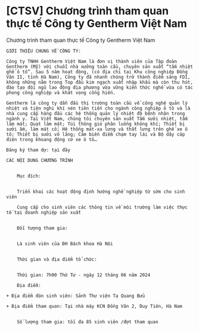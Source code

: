 # [CTSV] Chương trình tham quan thực tế Công ty Gentherm Việt Nam

Chương trình tham quan thực tế Công ty Gentherm Việt Nam
        
	GIỚI THIỆU CHUNG VỀ CÔNG TY:

	Công ty TNHH Gentherm Việt Nam là đơn vị thành viên của Tập đoàn Gentherm (Mỹ) với chuỗi nhà xưởng toàn cầu, chuyên sản xuất “tấm nhiệt ghế ô tô”. Sau 5 năm hoạt động, (có địa chỉ tại Khu công nghiệp Đồng Văn II, tỉnh Hà Nam), Công ty đã nhanh chóng trở thành điểm sáng FDI, không những nằm trong Top đầu kim ngạch xuất nhập khẩu mà còn thu hút, đào tạo đội ngũ lao động địa phương vừa vững kiến thức nghề vừa có tác phong công nghiệp và khát vọng cống hiến.

	Gentherm là công ty dẫn đầu thị trường toàn cầu về công nghệ quản lý nhiệt và tiện nghi khí nén tiên tiến cho ngành công nghiệp ô tô và là nhà cung cấp hàng đầu các hệ thống quản lý nhiệt độ bệnh nhân trong ngành y. Tại Việt Nam, chúng tôi chuyên sản xuất Tấm sưởi nhiệt, tấm làm mát; Quạt làm mát; Túi thông gió phân luồng không khí; Thiết bị sưởi ấm, làm mát cổ; Hệ thống mát-xa lưng và thắt lưng trên ghế xe ô tô; Thiết bị sưởi vô lăng; Cảm biến điểm chạm tay lái và Bộ dây cáp điện trong khoang động cơ xe ô tô…

	Đăng ký tham dự: tại đây

	CÁC NỘI DUNG CHƯƠNG TRÌNH

	
		Mục đích:

	
		Triển khai các hoạt động định hướng nghề nghiệp từ sớm cho sinh viên
	
		Cung cấp cho sinh viên các thông tin về môi trường làm việc thực tế tại doanh nghiệp sản xuất

	
		Đối tượng tham gia:

	
		Là sinh viên của ĐH Bách khoa Hà Nội

	
		Thời gian và địa điểm tổ chức:

	
		Thời gian: 7h00 Thứ Tư - ngày 12 tháng 06 năm 2024
	
		Địa điểm:

	+ Địa điểm đón sinh viên: Sảnh Thư viện Tạ Quang Bửu

	+ Địa điểm tham quan: Tại nhà máy KCN Đồng Văn 2, Duy Tiên, Hà Nam

	
		Số lượng tham gia: tối đa 85 sinh viên /đợt tham quan